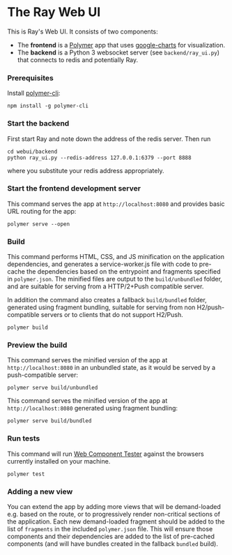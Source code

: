 # The Ray Web UI

This is Ray's Web UI. It consists of two components:

* The **frontend** is a [Polymer](https://www.polymer-project.org/1.0/) app that
  uses [google-charts](https://elements.polymer-project.org/elements/google-chart)
  for visualization.
* The **backend** is a Python 3 websocket server (see `backend/ray_ui.py`) that
  connects to redis and potentially Ray.

### Prerequisites

Install [polymer-cli](https://github.com/Polymer/polymer-cli):

    npm install -g polymer-cli

### Start the backend

First start Ray and note down the address of the redis server. Then run

    cd webui/backend
    python ray_ui.py --redis-address 127.0.0.1:6379 --port 8888

where you substitute your redis address appropriately.

### Start the frontend development server

This command serves the app at `http://localhost:8080` and provides basic URL
routing for the app:

    polymer serve --open


### Build

This command performs HTML, CSS, and JS minification on the application
dependencies, and generates a service-worker.js file with code to pre-cache the
dependencies based on the entrypoint and fragments specified in `polymer.json`.
The minified files are output to the `build/unbundled` folder, and are suitable
for serving from a HTTP/2+Push compatible server.

In addition the command also creates a fallback `build/bundled` folder,
generated using fragment bundling, suitable for serving from non
H2/push-compatible servers or to clients that do not support H2/Push.

    polymer build

### Preview the build

This command serves the minified version of the app at `http://localhost:8080`
in an unbundled state, as it would be served by a push-compatible server:

    polymer serve build/unbundled

This command serves the minified version of the app at `http://localhost:8080`
generated using fragment bundling:

    polymer serve build/bundled

### Run tests

This command will run
[Web Component Tester](https://github.com/Polymer/web-component-tester) against the
browsers currently installed on your machine.

    polymer test

### Adding a new view

You can extend the app by adding more views that will be demand-loaded
e.g. based on the route, or to progressively render non-critical sections
of the application.  Each new demand-loaded fragment should be added to the
list of `fragments` in the included `polymer.json` file.  This will ensure
those components and their dependencies are added to the list of pre-cached
components (and will have bundles created in the fallback `bundled` build).
